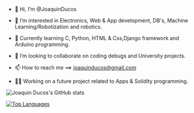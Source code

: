 - 👋 Hi, I’m @JoaquinDucos

- 👀 I’m interested in Electronics, Web & App development, DB's, Machine Learning/Robotization and robotics.

- 🌱 Currently learning C, Python, HTML & Css,Django framework and Arduino programming.

- 🔀 I’m looking to collaborate on coding debugs and University projects.

- 📫 How to reach me ==> joaquinducos@gmail.com
 
- 👨‍💻 Working on a future project related to Apps & Solidity programming.

![Joaquin Ducos's GitHub stats](https://github-readme-stats.vercel.app/api?username=JoaquinDucos&show_icons=true&theme=radical)

[![Top Languages](https://github-readme-stats.vercel.app/api?username=JoaquinDucos&theme=radical/top-langs/?username=JoaquinDucos&langs_count=8)](https://github.com/JoaquinDucos/github-readme-stats)
